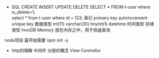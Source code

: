 - SQL
  CREATE INSERT UPDATE DELETE
  SELECT * FROM t-user where is_delete=1;  
  select * from t-user where id = 123;
  索引
  primary key autoincrement
  unique key 
  数据类型
  int(11) varchar(30)
  tinyint(1) datetime  时间类型
  存储类型 InnoDB Memory 放在内存之中，用于快速查询


node项目
最开始需要 npm init -y

- http的理解
中间件
分层的概念
View
Controllor